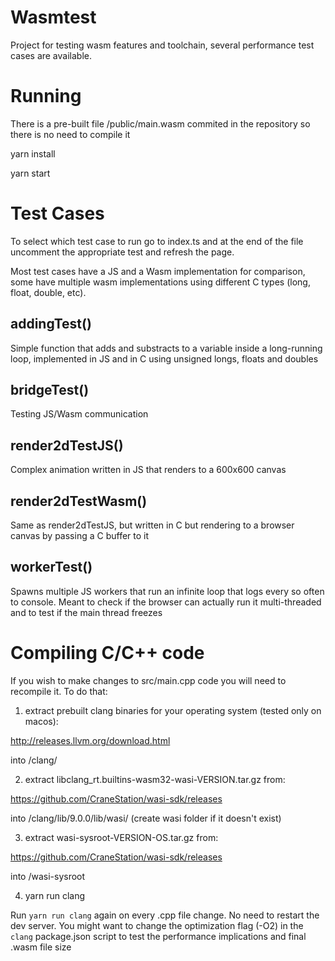 # Wasmtest

Project for testing wasm features and toolchain, several performance test cases are available.

# Running

There is a pre-built file /public/main.wasm commited in the repository so there is no need to compile it

yarn install

yarn start

# Test Cases

To select which test case to run go to index.ts and at the end of the file uncomment the appropriate test and refresh the page.

Most test cases have a JS and a Wasm implementation for comparison, some have multiple wasm implementations using different C types (long, float, double, etc).

## addingTest()

Simple function that adds and substracts to a variable inside a long-running loop, implemented in JS and in C using unsigned longs, floats and doubles

## bridgeTest()

Testing JS/Wasm communication

## render2dTestJS()

Complex animation written in JS that renders to a 600x600 canvas

## render2dTestWasm()

Same as render2dTestJS, but written in C but rendering to a browser canvas by passing a C buffer to it

## workerTest()

Spawns multiple JS workers that run an infinite loop that logs every so often to console. Meant to check if the browser can actually run it multi-threaded and to test if the main thread freezes

# Compiling C/C++ code

If you wish to make changes to src/main.cpp code you will need to recompile it. To do that:

1. extract prebuilt clang binaries for your operating system (tested only on macos):

http://releases.llvm.org/download.html

into /clang/

2. extract libclang_rt.builtins-wasm32-wasi-VERSION.tar.gz from:

https://github.com/CraneStation/wasi-sdk/releases

into /clang/lib/9.0.0/lib/wasi/ (create wasi folder if it doesn't exist)

3. extract wasi-sysroot-VERSION-OS.tar.gz from:

https://github.com/CraneStation/wasi-sdk/releases

into /wasi-sysroot

4. yarn run clang

Run `yarn run clang` again on every .cpp file change. No need to restart the dev server. You might want to change the optimization flag (-O2) in the `clang` package.json script to test the performance implications and final .wasm file size
